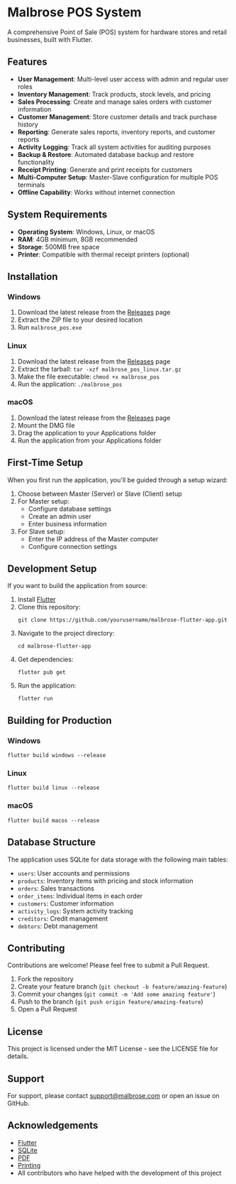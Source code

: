 # Malbrose POS System

A comprehensive Point of Sale (POS) system for hardware stores and retail businesses, built with Flutter.

## Features

- **User Management**: Multi-level user access with admin and regular user roles
- **Inventory Management**: Track products, stock levels, and pricing
- **Sales Processing**: Create and manage sales orders with customer information
- **Customer Management**: Store customer details and track purchase history
- **Reporting**: Generate sales reports, inventory reports, and customer reports
- **Activity Logging**: Track all system activities for auditing purposes
- **Backup & Restore**: Automated database backup and restore functionality
- **Receipt Printing**: Generate and print receipts for customers
- **Multi-Computer Setup**: Master-Slave configuration for multiple POS terminals
- **Offline Capability**: Works without internet connection

## System Requirements

- **Operating System**: Windows, Linux, or macOS
- **RAM**: 4GB minimum, 8GB recommended
- **Storage**: 500MB free space
- **Printer**: Compatible with thermal receipt printers (optional)

## Installation

### Windows
1. Download the latest release from the [Releases](https://github.com/yourusername/malbrose-flutter-app/releases) page
2. Extract the ZIP file to your desired location
3. Run `malbrose_pos.exe`

### Linux
1. Download the latest release from the [Releases](https://github.com/yourusername/malbrose-flutter-app/releases) page
2. Extract the tarball: `tar -xzf malbrose_pos_linux.tar.gz`
3. Make the file executable: `chmod +x malbrose_pos`
4. Run the application: `./malbrose_pos`

### macOS
1. Download the latest release from the [Releases](https://github.com/yourusername/malbrose-flutter-app/releases) page
2. Mount the DMG file
3. Drag the application to your Applications folder
4. Run the application from your Applications folder

## First-Time Setup

When you first run the application, you'll be guided through a setup wizard:

1. Choose between Master (Server) or Slave (Client) setup
2. For Master setup:
   - Configure database settings
   - Create an admin user
   - Enter business information
3. For Slave setup:
   - Enter the IP address of the Master computer
   - Configure connection settings

## Development Setup

If you want to build the application from source:

1. Install [Flutter](https://flutter.dev/docs/get-started/install)
2. Clone this repository:
   ```
   git clone https://github.com/yourusername/malbrose-flutter-app.git
   ```
3. Navigate to the project directory:
   ```
   cd malbrose-flutter-app
   ```
4. Get dependencies:
   ```
   flutter pub get
   ```
5. Run the application:
   ```
   flutter run
   ```

## Building for Production

### Windows
```
flutter build windows --release
```

### Linux
```
flutter build linux --release
```

### macOS
```
flutter build macos --release
```

## Database Structure

The application uses SQLite for data storage with the following main tables:

- `users`: User accounts and permissions
- `products`: Inventory items with pricing and stock information
- `orders`: Sales transactions
- `order_items`: Individual items in each order
- `customers`: Customer information
- `activity_logs`: System activity tracking
- `creditors`: Credit management
- `debtors`: Debt management

## Contributing

Contributions are welcome! Please feel free to submit a Pull Request.

1. Fork the repository
2. Create your feature branch (`git checkout -b feature/amazing-feature`)
3. Commit your changes (`git commit -m 'Add some amazing feature'`)
4. Push to the branch (`git push origin feature/amazing-feature`)
5. Open a Pull Request

## License

This project is licensed under the MIT License - see the LICENSE file for details.

## Support

For support, please contact [support@malbrose.com](mailto:support@malbrose.com) or open an issue on GitHub.

## Acknowledgements

- [Flutter](https://flutter.dev/)
- [SQLite](https://www.sqlite.org/)
- [PDF](https://pub.dev/packages/pdf)
- [Printing](https://pub.dev/packages/printing)
- All contributors who have helped with the development of this project
